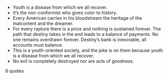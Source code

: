  - Youth is a disease from which we all recover.
 - It’s the non-conformist who gives color to history.
 - Every American carries in his bloodstream the heritage of the malcontent and the dreamer.
 - For every rapture there is a price and nothing is sustained forever. The path that destiny takes in the end leads to a balance of payments. No one remains overdrawn forever. Destiny’s bank is inexorable, all accounts must balance.
 - This is a youth-oriented society, and the joke is on them because youth is a disease from which we all recover.
 - No evil is completely destroyed nor are acts of goodness.

6 quotes